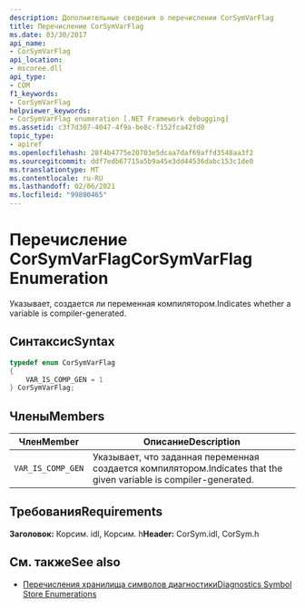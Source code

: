 ```yaml
---
description: Дополнительные сведения о перечислении CorSymVarFlag
title: Перечисление CorSymVarFlag
ms.date: 03/30/2017
api_name:
- CorSymVarFlag
api_location:
- mscoree.dll
api_type:
- COM
f1_keywords:
- CorSymVarFlag
helpviewer_keywords:
- CorSymVarFlag enumeration [.NET Framework debugging]
ms.assetid: c3f7d307-4047-4f9a-be8c-f152fca42fd0
topic_type:
- apiref
ms.openlocfilehash: 28f4b4775e20703e5dcaa7daf69affd3548aa3f2
ms.sourcegitcommit: ddf7edb67715a5b9a45e3dd44536dabc153c1de0
ms.translationtype: MT
ms.contentlocale: ru-RU
ms.lasthandoff: 02/06/2021
ms.locfileid: "99800465"
---
```

# <a name="corsymvarflag-enumeration"></a><span data-ttu-id="b7e5c-103">Перечисление CorSymVarFlag</span><span class="sxs-lookup"><span data-stu-id="b7e5c-103">CorSymVarFlag Enumeration</span></span>

<span data-ttu-id="b7e5c-104">Указывает, создается ли переменная компилятором.</span><span class="sxs-lookup"><span data-stu-id="b7e5c-104">Indicates whether a variable is compiler-generated.</span></span>  
  
## <a name="syntax"></a><span data-ttu-id="b7e5c-105">Синтаксис</span><span class="sxs-lookup"><span data-stu-id="b7e5c-105">Syntax</span></span>  
  
```cpp  
typedef enum CorSymVarFlag
{  
    VAR_IS_COMP_GEN = 1  
} CorSymVarFlag;  
```  
  
## <a name="members"></a><span data-ttu-id="b7e5c-106">Члены</span><span class="sxs-lookup"><span data-stu-id="b7e5c-106">Members</span></span>  
  
|<span data-ttu-id="b7e5c-107">Член</span><span class="sxs-lookup"><span data-stu-id="b7e5c-107">Member</span></span>|<span data-ttu-id="b7e5c-108">Описание</span><span class="sxs-lookup"><span data-stu-id="b7e5c-108">Description</span></span>|  
|------------|-----------------|  
|`VAR_IS_COMP_GEN`|<span data-ttu-id="b7e5c-109">Указывает, что заданная переменная создается компилятором.</span><span class="sxs-lookup"><span data-stu-id="b7e5c-109">Indicates that the given variable is compiler-generated.</span></span>|  
  
## <a name="requirements"></a><span data-ttu-id="b7e5c-110">Требования</span><span class="sxs-lookup"><span data-stu-id="b7e5c-110">Requirements</span></span>  

 <span data-ttu-id="b7e5c-111">**Заголовок:** Корсим. idl, Корсим. h</span><span class="sxs-lookup"><span data-stu-id="b7e5c-111">**Header:** CorSym.idl, CorSym.h</span></span>  
  
## <a name="see-also"></a><span data-ttu-id="b7e5c-112">См. также</span><span class="sxs-lookup"><span data-stu-id="b7e5c-112">See also</span></span>

- [<span data-ttu-id="b7e5c-113">Перечисления хранилища символов диагностики</span><span class="sxs-lookup"><span data-stu-id="b7e5c-113">Diagnostics Symbol Store Enumerations</span></span>](diagnostics-symbol-store-enumerations.md)
